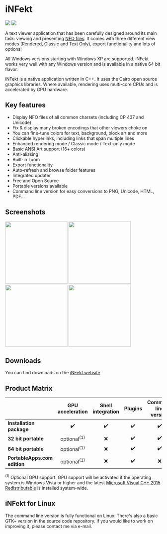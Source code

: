 iNFekt
===
[![](https://img.shields.io/website-up-down-green-red/https/infekt.ws.svg?label=website)](https://infekt.ws/)
[![](https://img.shields.io/github/tag/syndicodefront/infekt.svg)](https://infekt.ws/index.html#downloads)


A text viewer application that has been carefully designed around its main task: viewing and presenting [NFO files](http://en.wikipedia.org/wiki/.nfo). It comes with three different view modes (Rendered, Classic and Text Only), export functionality and lots of options!

All Windows versions starting with Windows XP are supported. iNFekt works very well with any Windows version and is available in a native 64 bit flavor.</p>

iNFekt is a native application written in C++. It uses the Cairo open source graphics libraries. Where available, rendering uses multi-core CPUs and is accelerated by GPU hardware.

## Key features

- Display NFO files of all common charsets (including CP 437 and Unicode)
- Fix & display many broken encodings that other viewers choke on
- You can fine-tune colors for text, background, block art and more
- Clickable hyperlinks, including links that span multiple lines
- Enhanced rendering mode / Classic mode / Text-only mode
- Basic ANSI Art support (16+ colors)
- Anti-aliasing
- Built-in zoom
- Export functionality
- Auto-refresh and browse folder features
- Integrated updater
- Free and Open Source
- Portable versions available
- Command line version for easy conversions to PNG, Unicode, HTML, PDF...

## Screenshots

<div>
  <img src="https://infekt.ws/screens/infekt-screen-1.png" width="200">
  <img src="https://infekt.ws/screens/infekt-screen-2.png" width="200">
  <img src="https://infekt.ws/screens/infekt-screen-3.png" width="200">
  <img src="https://infekt.ws/screens/infekt-screen-4.png" width="200">
</div>

## Downloads

You can find downloads on the [iNFekt website](https://infekt.ws/index.html#downloads)

## Product Matrix

&nbsp;                      |GPU acceleration      |Shell integration |Plugins           |Command line version|Windows XP
----------------------------|:--------------------:|:----------------:|:----------------:|:------------------:|:----------------:
**Installation package**    |:heavy_check_mark:    |:heavy_check_mark:|:heavy_check_mark:|:heavy_check_mark:  |:heavy_check_mark:
**32 bit portable**         |optional<sup>(1)</sup>|:x:               |:heavy_check_mark:|:heavy_check_mark:  |:heavy_check_mark:
**64 bit portable**         |optional<sup>(1)</sup>|:x:               |:heavy_check_mark:|:heavy_check_mark:  |:x:
**PortableApps.com edition**|optional<sup>(1)</sup>|:x:               |:heavy_check_mark:|:x:                 |:x:

<sup>(1)</sup> Optional GPU support: GPU support will be activated if the operating system is Windows Vista or higher and the latest [Microsoft Visual C++ 2015 Redistributable](https://www.microsoft.com/en-us/download/details.aspx?id=53840) is installed system-wide.

## iNFekt for Linux

The command line version is fully functional on Linux. There's also a basic GTK+ version in the source code repository. If you would like to work on improving it, please contact me via e-mail.